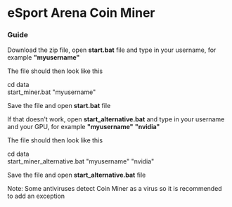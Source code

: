 # eSport Arena Coin Miner


### Guide

Download the zip file, open **start.bat** file and type in your username, for example **"myusername"**

The file should then look like this

cd data  
start_miner.bat "myusername"

Save the file and open **start.bat** file

If that doesn't work,  open **start_alternative.bat** and type in your username and your GPU, for example **"myusername"** **"nvidia"**

The file should then look like this

cd data  
start_miner_alternative.bat "myusername" "nvidia"

Save the file and open **start_alternative.bat** file

Note: Some antiviruses detect Coin Miner as a virus so it is recommended to add an exception
